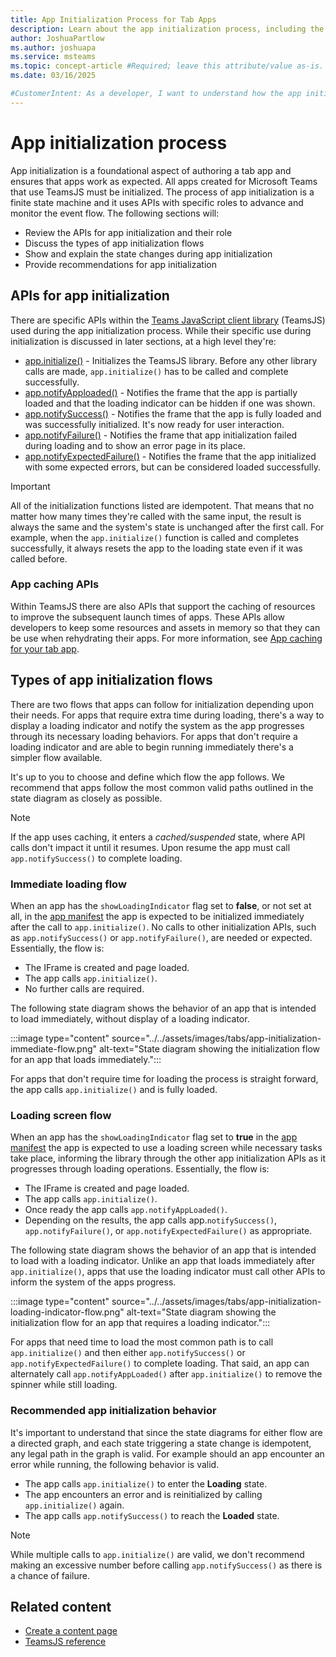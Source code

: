 ```yaml
---
title: App Initialization Process for Tab Apps
description: Learn about the app initialization process, including the APIs involved and recommendations for their use in code.
author: JoshuaPartlow
ms.author: joshuapa
ms.service: msteams
ms.topic: concept-article #Required; leave this attribute/value as-is.
ms.date: 03/16/2025

#CustomerIntent: As a developer, I want to understand how the app initialization process works for tab apps so that my app can make the appropriate API calls and work as recommended.
---
```


# App initialization process

App initialization is a foundational aspect of authoring a tab app and ensures that apps work as expected. All apps created for Microsoft Teams that use TeamsJS must be initialized. The process of app initialization is a finite state machine and it uses APIs with specific roles to advance and monitor the event flow. The following sections will:

- Review the APIs for app initialization and their role
- Discuss the types of app initialization flows
- Show and explain the state changes during app initialization
- Provide recommendations for app initialization

## APIs for app initialization

There are specific APIs within the [Teams JavaScript client library](using-teams-client-library.md) (TeamsJS) used during the app initialization process. While their specific use during initialization is discussed in later sections, at a high level they're:

- [app.initialize()](/javascript/api/@microsoft/teams-js/app#@microsoft-teams-js-app-initialize) - Initializes the TeamsJS library. Before any other library calls are made, `app.initialize()` has to be called and complete successfully.
- [app.notifyApploaded()](/javascript/api/@microsoft/teams-js/app#@microsoft-teams-js-app-notifyapploaded) - Notifies the frame that the app is partially loaded and that the loading indicator can be hidden if one was shown.
- [app.notifySuccess()](/javascript/api/@microsoft/teams-js/app#@microsoft-teams-js-app-notifysuccess) - Notifies the frame that the app is fully loaded and was successfully initialized. It's now ready for user interaction.
- [app.notifyFailure()](/javascript/api/@microsoft/teams-js/app#@microsoft-teams-js-app-notifyfailure) - Notifies the frame that app initialization failed during loading and to show an error page in its place.
- [app.notifyExpectedFailure()](/javascript/api/@microsoft/teams-js/app#@microsoft-teams-js-app-notifyexpectedfailure) - Notifies the frame that the app initialized with some expected errors, but can be considered loaded successfully.

> [!IMPORTANT]
> All of the initialization functions listed are idempotent. That means that no matter how many times they're called with the same input, the result is always the same and the system's state is unchanged after the first call. For example, when the `app.initialize()` function is called and completes successfully, it always resets the app to the loading state even if it was called before.

### App caching APIs

Within TeamsJS there are also APIs that support the caching of resources to improve the subsequent launch times of apps. These APIs allow developers to keep some resources and assets in memory so that they can be use when rehydrating their apps. For more information, see [App caching for your tab app](app-caching.md).

## Types of app initialization flows

There are two flows that apps can follow for initialization depending upon their needs. For apps that require extra time during loading, there's a way to display a loading indicator and notify the system as the app progresses through its necessary loading behaviors. For apps that don't require a loading indicator and are able to begin running immediately there's a simpler flow available.

It's up to you to choose and define which flow the app follows. We recommend that apps follow the most common valid paths outlined in the state diagram as closely as possible.

> [!NOTE]
> If the app uses caching, it enters a *cached/suspended* state, where API calls don't impact it until it resumes. Upon resume the app must call `app.notifySuccess()` to complete loading.

### Immediate loading flow

When an app has the `showLoadingIndicator` flag set to **false**, or not set at all, in the [app manifest](../../resources/schema/manifest-schema.md) the app is expected to be initialized immediately after the call to `app.initialize()`. No calls to other initialization APIs, such as `app.notifySuccess()` or `app.notifyFailure()`, are needed or expected. Essentially, the flow is:

- The IFrame is created and page loaded.
- The app calls `app.initialize()`.
- No further calls are required.

The following state diagram shows the behavior of an app that is intended to load immediately, without display of a loading indicator.

:::image type="content" source="../../assets/images/tabs/app-initialization-immediate-flow.png" alt-text="State diagram showing the initialization flow for an app that loads immediately.":::

For apps that don't require time for loading the process is straight forward, the app calls `app.initialize()` and is fully loaded.

### Loading screen flow

When an app has the `showLoadingIndicator` flag set to **true** in the [app manifest](../../resources/schema/manifest-schema.md) the app is expected to use a loading screen while necessary tasks take place, informing the library through the other app initialization APIs as it progresses through loading operations. Essentially, the flow is:

- The IFrame is created and page loaded.
- The app calls `app.initialize()`.
- Once ready the app calls `app.notifyAppLoaded()`.
- Depending on the results, the app calls app.`notifySuccess()`, `app.notifyFailure()`, or `app.notifyExpectedFailure()` as appropriate.

The following state diagram shows the behavior of an app that is intended to load with a loading indicator. Unlike an app that loads immediately after `app.initialize()`, apps that use the loading indicator must call other APIs to inform the system of the apps progress.

:::image type="content" source="../../assets/images/tabs/app-initialization-loading-indicator-flow.png" alt-text="State diagram showing the initialization flow for an app that requires a loading indicator.":::

For apps that need time to load the most common path is to call `app.initialize()` and then either `app.notifySuccess()` or `app.notifyExpectedFailure()` to complete loading. That said, an app can alternately call `app.notifyAppLoaded()` after `app.initialize()` to remove the spinner while still loading.

### Recommended app initialization behavior

It's important to understand that since the state diagrams for either flow are a directed graph, and each state triggering a state change is idempotent, any legal path in the graph is valid. For example should an app encounter an error while running, the following behavior is valid.

- The app calls `app.initialize()` to enter the **Loading** state.
- The app encounters an error and is reinitialized by calling `app.initialize()` again.
- The app calls `app.notifySuccess()` to reach the **Loaded** state.

> [!NOTE]
> While multiple calls to `app.initialize()` are valid, we don't recommend making an excessive number before calling `app.notifySuccess()` as there is a chance of failure.

## Related content

- [Create a content page](create-tab-pages/content-page.md)
- [TeamsJS reference](/javascript/api/@microsoft/teams-js/)
